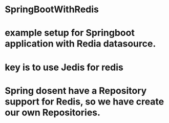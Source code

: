 # SpringBootWithRedis

# example setup for Springboot application with Redia datasource.

# key is to use Jedis for redis
# Spring dosent have a Repository support for Redis, so we have create our own Repositories.
